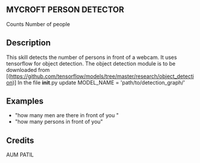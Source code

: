 ## MYCROFT PERSON DETECTOR
Counts Number of people

## Description 
This skill detects the number of persons in front of a webcam. 
It uses tensorflow for object detection.
The object detection module is to be downloaded from [(https://github.com/tensorflow/models/tree/master/research/object_detection)]
In the file __init__.py update 
MODEL_NAME = 'path/to/detection_graph/'

## Examples 
* "how many men are there in front of you   "
* "how many persons in front of you"

## Credits 
AUM PATIL
